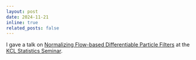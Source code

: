 ```yaml
---
layout: post
date: 2024-11-21
inline: true
related_posts: false
---
```


I gave a talk on [Normalizing Flow-based Differentiable Particle Filters](assets/pdf/KCL_stats_seminar_2024_slides.pdf) at the [KCL Statistics Seminar](https://mth.kcl.ac.uk/statistics/).